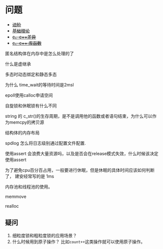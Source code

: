 # 问题
* ~~[进阶](./advance/issues.md)~~
* ~~[基础理论](./advance/issues.md)~~
* ~~[c、c++差异](./difference/issues.md)~~
* ~~[c、c++ 库函数](./libraryFunc/issues.md)~~

匿名结构体在内存中是怎么处理的了

什么是虚继承

多态时动态绑定和静态多态

为什么 time_wait的等待时间是2msl

epoll使用calloc申请空间

自旋锁和休眠锁有什么不同

string 的 c_str()的生存周期，是不是调用他的函数或者语句结束，为什么可以作为memcpy的拷贝源

结构体的内存布局

spdlog 怎么将日志级别通过配置文件配置.

使用assert 会浪费大量资源吗，以及是否会在release模式失效，什么时候该决定使用assert

为了避免cpu百分百占用，一般要进行休眠，但是休眠的具体时间应该如何判断了， 建安经常写的是 1ms

内存池和线程池的使用。

memmove

realloc

## 疑问
1. 细粒度锁和粗粒度锁的应用场景？
2. 什么时候用到原子操作？ 比如`count++`这类操作就可以使用原子操作。